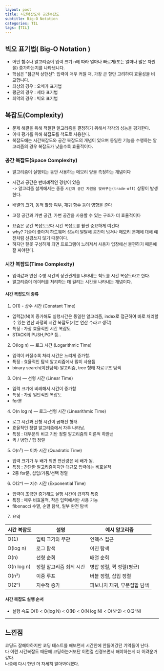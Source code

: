 ```yaml
---
layout: post
title: 시간복잡도와 공간복잡도
subtitle: Big-O Notation
categories: TIL
tags: [TIL]
---
```


## 빅오 표기법( Big-O Notation )
- 어떤 함수나 알고리즘이 입력 크기 n에 따라 얼마나 빠르게(또는 얼마나 많은 자원을) 증가하는지를 나타냅니다.
- 핵심은 "점근적 상한선": 입력이 매우 커질 때, 가장 큰 항만 고려하여 효율성을 비교합니다.
- 최상의 경우 : 오메가 표기법
- 평균의 경우 : 세타 표기법
- 최악의 경우 : 빅오 표기법

## 복잡도(Complexity)
- 문제 해결을 위해 적절한 알고리즘을 결정하기 위해서 각각의 성능을 평가한다.
- 이때 평가를 위해 복잡도를 척도로 사용한다.
- 복잡도에는 시간복잡도와 공간 복잡도의 개념이 있으며 동일한 기능을 수행하는 알고리즘의 경우 복잡도가 낮을수록 효율적이다.

### 공간 복잡도(Space Complexity)
- 알고리즘이 실행되는 동안 사용하는 메모리 양을 측정하는 개념이다

* 시간과 공간은 반비례적인 경향이 있음   
-> 알고리즘 설계에서는 종종 `시간과 공간 자원을 맞바꾸는(trade-off)` 상황이 발생한다.

* 배열의 크기, 동적 할당 여부, 재귀 함수 등이 영향을 준다   
* 고정 공간과 가변 공간, 가변 공간을 사용할 수 있는 구조가 더 효율적이다   

- 요즘은 공간 복잡도보다 시간 복잡도를 훨씬 중요하게 여긴다
- why? 기술이 좋아져 하드웨어 성능이 발달해 공간이 넘쳐나 메모리 문제에 대해 예전처럼 신경쓰지 않기 때문이다.
- 하지만 잘못 구성하게 되면 프로그램이 느려져서 사용자 입장에선 불편하기 때문에 잘 짜야한다.

### 시간 복잡도(Time Complexity)
- 입력값과 연산 수행 시간의 상관관계를 나타내는 척도를 시간 복잡도라고 한다.
- 알고리즘이 데이터를 처리하는 데 걸리는 시간을 나타내는 개념이다.

#### 시간 복잡도의 종류
1. O(1) - 상수 시간 (Constant Time)
- 입력값(N)이 증가해도 실행시간은 동일한 알고리즘, index로 접근하여 바로 처리할 수 있는 연산 과정의 시간 복잡도(기본 연산 수라고 생각) 
- 특징 : 가장 효율적인 시간 복잡도
- STACK의 PUSH,POP 등..   

2. O(log n) — 로그 시간 (Logarithmic Time)
- 입력이 커질수록 처리 시간은 느리게 증가함.
- 특징 : 효율적인 탐색 알고리즘에서 많이 사용됨
- binary search(이진탐색) 알고리즘, tree 형태 자료구조 탐색   

3. O(n) — 선형 시간 (Linear Time)
- 입력 크기에 비례해서 시간이 증가함
- 특징 : 가장 일반적인 복잡도
- for문   

4. O(n log n) — 로그-선형 시간 (Linearithmic Time)
- 로그 시간과 선형 시간이 곱해진 형태.
- 효율적인 정렬 알고리즘에서 자주 나타남.
- 특징 : 대부분의 비교 기반 정렬 알고리즘의 이론적 하한선
- 퀵 / 병합 / 힙 정렬   

5. O(n²) — 이차 시간 (Quadratic Time)
- 입력 크기가 두 배가 되면 연산량은 네 배가 됨.
- 특징 : 간단한 알고리즘이지만 대규모 입력에는 비효율적
- 2중 for문,  삽입/거품/선택 정렬   

6. O(2ⁿ) — 지수 시간 (Exponential Time)
- 입력이 조금만 증가해도 실행 시간이 급격히 폭증
- 특징 : 매우 비효율적, 작은 입력에서만 사용 가능
- fibonacci 수열, 순열 탐색, 일부 완전 탐색   

7. 요약   

| 시간 복잡도 | 설명                  | 예시 알고리즘                        |
|-------------|-----------------------|--------------------------------------|
| O(1)        | 입력 크기와 무관       | 인덱스 접근                          |
| O(log n)    | 로그 탐색             | 이진 탐색                            |
| O(n)        | 선형 순회             | 배열 순회                            |
| O(n log n)  | 정렬 알고리즘 최적 시간 | 병합 정렬, 퀵 정렬(평균)             |
| O(n²)       | 이중 루프             | 버블 정렬, 삽입 정렬                 |
| O(2ⁿ)       | 지수적 증가           | 피보나치 재귀, 부분집합 탐색         |


#### 시간 복잡도 실행 순서
* 실행 속도 O(1) < O(log N) < O(N) < O(N log N) < O(N^2) < O(2^N)

---

## 느낀점
코딩도 잘해야하지만 코딩 테스트를 해보면서 시간안에 안들어갔던 기억들이 난다.   
다 이런 시간복잡도 때문에 코딩하는거보단 이런걸 신경쓰면서 해야하는게 더 어려운거 같다.   
나중에 다시 한번 더 자세히 알아봐야겠다. 